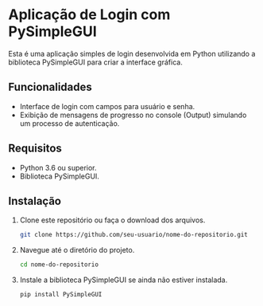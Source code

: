 # Aplicação de Login com PySimpleGUI

Esta é uma aplicação simples de login desenvolvida em Python utilizando a biblioteca PySimpleGUI para criar a interface gráfica.

## Funcionalidades

- Interface de login com campos para usuário e senha.
- Exibição de mensagens de progresso no console (Output) simulando um processo de autenticação.

## Requisitos

- Python 3.6 ou superior.
- Biblioteca PySimpleGUI.

## Instalação

1. Clone este repositório ou faça o download dos arquivos.

    ```bash
    git clone https://github.com/seu-usuario/nome-do-repositorio.git
    ```

2. Navegue até o diretório do projeto.

    ```bash
    cd nome-do-repositorio
    ```

3. Instale a biblioteca PySimpleGUI se ainda não estiver instalada.

    ```bash
    pip install PySimpleGUI
    ```
